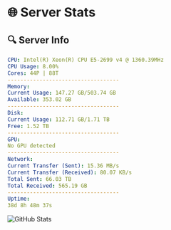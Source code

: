 # 🌐 Server Stats
## 🔍 Server Info
```yaml
CPU: Intel(R) Xeon(R) CPU E5-2699 v4 @ 1360.39MHz
CPU Usage: 8.00%
Cores: 44P | 88T
-----------------------------------
Memory:
Current Usage: 147.27 GB/503.74 GB
Available: 353.02 GB
-----------------------------------
Disk:
Current Usage: 112.71 GB/1.71 TB
Free: 1.52 TB
-----------------------------------
GPU:
No GPU detected
-----------------------------------
Network:
Current Transfer (Sent): 15.36 MB/s
Current Transfer (Received): 80.07 KB/s
Total Sent: 66.03 TB
Total Received: 565.19 GB
-----------------------------------
Uptime:
38d 8h 48m 37s
```
![GitHub Stats](https://img.shields.io/badge/Updated-2025-04-15_06:11:26-blue)